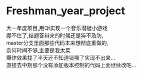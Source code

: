 # Freshman_year_project
大一年度项目,用Qt实现一个音乐潜艇小游戏<BR>
绷不住了,结题答辩来的时候还是猝不及防,<BR>
master分支里面那些代码本来想彻底重做的,<BR>
奈何时间不够,主要是我太菜<BR>
爆炸效果找了半天还不知道错哪了实现不出来...<BR>
直接去中期那个没有添加版本控制的代码上面继续改吧...<BR>
